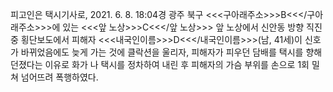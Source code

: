 피고인은 택시기사로, 2021. 6. 8. 18:04경 광주 북구 <<<구아래주소>>>B<<</구아래주소>>>에 있는 <<<앞 노상>>>C<<</앞 노상>>> 앞 노상에서 신안동 방향 직진 중 횡단보도에서 피해자 <<<내국인이름>>>D<<</내국인이름>>>(남, 41세)이 신호가 바뀌었음에도 늦게 가는 것에 클락션을 울리자, 피해자가 피우던 담배를 택시를 향해 던졌다는 이유로 화가 나 택시를 정차하여 내린 후 피해자의 가슴 부위를 손으로 1회 밀쳐 넘어뜨려 폭행하였다.